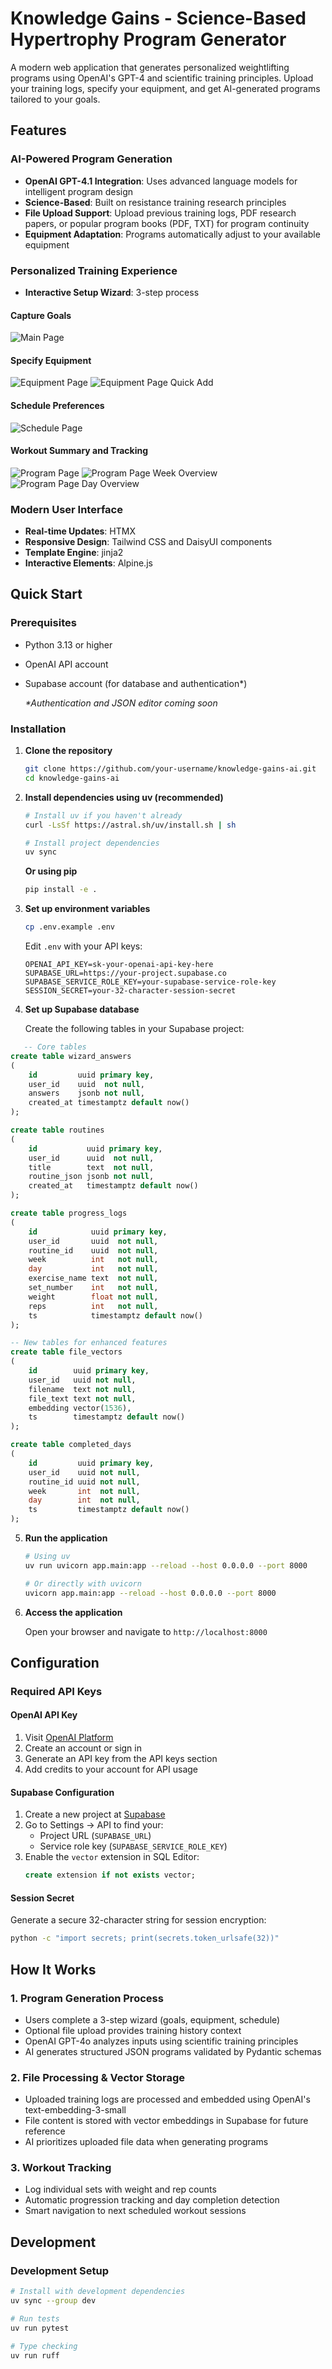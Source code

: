 # Knowledge Gains - Science-Based Hypertrophy Program Generator

A modern web application that generates personalized weightlifting programs using OpenAI's GPT-4 and scientific training
principles. Upload your training logs, specify your equipment, and get AI-generated programs tailored to your goals.

## Features

### AI-Powered Program Generation

- **OpenAI GPT-4.1 Integration**: Uses advanced language models for intelligent program design
- **Science-Based**: Built on resistance training research principles
- **File Upload Support**: Upload previous training logs, PDF research papers, or popular program books (PDF, TXT) for
  program continuity
- **Equipment Adaptation**: Programs automatically adjust to your available equipment

### Personalized Training Experience

- **Interactive Setup Wizard**: 3-step process

#### Capture Goals

![Main Page](app/static/assets/goals.png)

#### Specify Equipment

![Equipment Page](app/static/assets/equip-inventory.png)
![Equipment Page Quick Add](app/static/assets/equip-inventory-add.png)

#### Schedule Preferences

![Schedule Page](app/static/assets/schedule-preferences.png)

#### Workout Summary and Tracking

![Program Page](app/static/assets/program-description.png)
![Program Page Week Overview](app/static/assets/program-week-overview.png)
![Program Page Day Overview](app/static/assets/program-day-overview.png)

### Modern User Interface

- **Real-time Updates**: HTMX
- **Responsive Design**: Tailwind CSS and DaisyUI components
- **Template Engine**: jinja2
- **Interactive Elements**: Alpine.js

## Quick Start

### Prerequisites

- Python 3.13 or higher
- OpenAI API account
- Supabase account (for database and authentication*)

  _*Authentication and JSON editor coming soon_

### Installation

1. **Clone the repository**
   ```bash
   git clone https://github.com/your-username/knowledge-gains-ai.git
   cd knowledge-gains-ai
   ```

2. **Install dependencies using uv (recommended)**
   ```bash
   # Install uv if you haven't already
   curl -LsSf https://astral.sh/uv/install.sh | sh
   
   # Install project dependencies
   uv sync
   ```

   **Or using pip**
   ```bash
   pip install -e .
   ```

3. **Set up environment variables**
   ```bash
   cp .env.example .env
   ```

   Edit `.env` with your API keys:
   ```env
   OPENAI_API_KEY=sk-your-openai-api-key-here
   SUPABASE_URL=https://your-project.supabase.co
   SUPABASE_SERVICE_ROLE_KEY=your-supabase-service-role-key
   SESSION_SECRET=your-32-character-session-secret
   ```

4. **Set up Supabase database**

   Create the following tables in your Supabase project:

```sql
   -- Core tables
create table wizard_answers
(
    id         uuid primary key,
    user_id    uuid  not null,
    answers    jsonb not null,
    created_at timestamptz default now()
);

create table routines
(
    id           uuid primary key,
    user_id      uuid  not null,
    title        text  not null,
    routine_json jsonb not null,
    created_at   timestamptz default now()
);

create table progress_logs
(
    id            uuid primary key,
    user_id       uuid  not null,
    routine_id    uuid  not null,
    week          int   not null,
    day           int   not null,
    exercise_name text  not null,
    set_number    int   not null,
    weight        float not null,
    reps          int   not null,
    ts            timestamptz default now()
);

-- New tables for enhanced features
create table file_vectors
(
    id        uuid primary key,
    user_id   uuid not null,
    filename  text not null,
    file_text text not null,
    embedding vector(1536),
    ts        timestamptz default now()
);

create table completed_days
(
    id         uuid primary key,
    user_id    uuid not null,
    routine_id uuid not null,
    week       int  not null,
    day        int  not null,
    ts         timestamptz default now()
);
```

5. **Run the application**
   ```bash
   # Using uv
   uv run uvicorn app.main:app --reload --host 0.0.0.0 --port 8000
   
   # Or directly with uvicorn
   uvicorn app.main:app --reload --host 0.0.0.0 --port 8000
   ```

6. **Access the application**

   Open your browser and navigate to `http://localhost:8000`

## Configuration

### Required API Keys

#### OpenAI API Key

1. Visit [OpenAI Platform](https://platform.openai.com/)
2. Create an account or sign in
3. Generate an API key from the API keys section
4. Add credits to your account for API usage

#### Supabase Configuration

1. Create a new project at [Supabase](https://supabase.com/)
2. Go to Settings → API to find your:
    - Project URL (`SUPABASE_URL`)
    - Service role key (`SUPABASE_SERVICE_ROLE_KEY`)
3. Enable the `vector` extension in SQL Editor:
   ```sql
   create extension if not exists vector;
   ```

#### Session Secret

Generate a secure 32-character string for session encryption:

```bash
python -c "import secrets; print(secrets.token_urlsafe(32))"
```

## How It Works

### 1. Program Generation Process

- Users complete a 3-step wizard (goals, equipment, schedule)
- Optional file upload provides training history context
- OpenAI GPT-4o analyzes inputs using scientific training principles
- AI generates structured JSON programs validated by Pydantic schemas

### 2. File Processing & Vector Storage

- Uploaded training logs are processed and embedded using OpenAI's text-embedding-3-small
- File content is stored with vector embeddings in Supabase for future reference
- AI prioritizes uploaded file data when generating programs

### 3. Workout Tracking

- Log individual sets with weight and rep counts
- Automatic progression tracking and day completion detection
- Smart navigation to next scheduled workout sessions

## Development

### Development Setup

```bash
# Install with development dependencies
uv sync --group dev

# Run tests
uv run pytest

# Type checking
uv run ruff 
```
